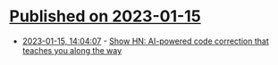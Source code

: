 # [Published on 2023-01-15](index.md)

* [2023-01-15, 14:04:07](https://news.ycombinator.com/item?id=34389456) - [Show HN: AI-powered code correction that teaches you along the way](https://useadrenaline.com)
